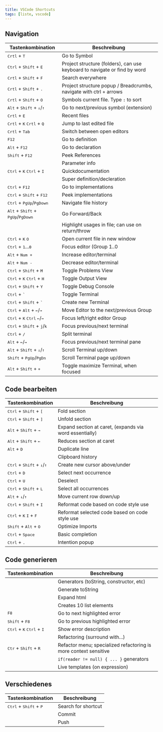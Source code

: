 ```yaml
---
title: VSCode Shortcuts
tags: [liste, vscode]
---
```


<!-- https://github.com/kasecato/vscode-intellij-idea-keybindings -->

<!-- https://github.com/isudox/vscode-jetbrains-keybindings/blob/master/package.json -->

## Navigation

| Tastenkombination                                                        | Beschreibung                                                              |
| ------------------------------------------------------------------------ | ------------------------------------------------------------------------- |
| <kbd>Crtl</kbd> + <kbd>T</kbd>                                           | Go to Symbol                                                              |
| <kbd>Ctrl</kbd> + <kbd>Shift</kbd> + <kbd>E</kbd>                        | Project structure (folders), can use keyboard to navigate or find by word |
| <kbd>Crtl</kbd> + <kbd>Shift</kbd> + <kbd>F</kbd>                        | Search everywhere                                                         |
| <kbd>Crtl</kbd> + <kbd>Shift</kbd> + <kbd>.</kbd>                        | Project structure popup / Breadcrumbs, navigate with ctrl + arrows        |
| <kbd>Crtl</kbd> + <kbd>Shift</kbd> + <kbd>O</kbd>                        | Symbols current file.  Type `:` to sort                                   |
| <kbd>Alt</kbd> + <kbd>Shift</kbd> + <kbd>↓</kbd>/<kbd>↑</kbd>            | Go to next/previous symbol (extension)                                    |
| <kbd>Crtl</kbd> + <kbd>E</kbd>                                           | Recent files                                                              |
| <kbd>Crtl</kbd> + <kbd>K</kbd> <kbd>Crtl</kbd> + <kbd>Q</kbd>            | Jump to last edited file                                                  |
| <kbd>Crtl</kbd> + <kbd>Tab</kbd>                                         | Switch between open editors                                               |
| <kbd>F12</kbd>                                                           | Go to definition                                                          |
| <kbd>Alt</kbd> + <kbd>F12</kbd>                                          | Go to declaration                                                         |
| <kbd>Shift</kbd> + <kbd>F12</kbd>                                        | Peek References                                                           |
| <kbd></kbd>                                                              | Parameter info                                                            |
| <kbd>Ctrl</kbd> + <kbd>K</kbd> <kbd>Ctrl</kbd> + <kbd>I</kbd>            | Quickdocumentation                                                        |
| <kbd></kbd>                                                              | Super definition/decleration                                              |
| <kbd>Ctrl</kbd> + <kbd>F12</kbd>                                         | Go to implementations                                                     |
| <kbd>Ctrl</kbd> + <kbd>Shift</kbd> + <kbd>F12</kbd>                      | Peek implementations                                                      |
| <kbd>Ctrl</kbd> + <kbd>PgUp</kbd>/<kbd>PgDown</kbd>                      | Navigate file history                                                     |
| <kbd>Alt</kbd> + <kbd>Shift</kbd> + <kbd>PgUp</kbd>/<kbd>PgDown</kbd>    | Go Forward/Back                                                           |
| <kbd></kbd>                                                              | Highlight usages in file; can use on return/throw                         |
| <kbd>Ctrl</kbd> + <kbd>K</kbd> <kbd>O</kbd>                              | Open current file in new window                                           |
| <kbd>Ctrl</kbd> + <kbd>1</kbd>...<kbd>0</kbd>                            | Focus editor (Group 1..0                                                  |
| <kbd>Alt</kbd> + <kbd>Num +</kbd>                                        | Increase editor/terminal                                                  |
| <kbd>Alt</kbd> + <kbd>Num -</kbd>                                        | Decrease editor/terminal                                                  |
| <kbd>Ctrl</kbd> + <kbd>Shift</kbd> + <kbd>M</kbd>                        | Toggle Problems View                                                      |
| <kbd>Ctrl</kbd> + <kbd>K</kbd> <kbd>Ctrl</kbd> + <kbd>H</kbd>            | Toggle Output View                                                        |
| <kbd>Ctrl</kbd> + <kbd>Shift</kbd> + <kbd>Y</kbd>                        | Toggle Debug Console                                                      |
| <kbd>Ctrl</kbd> + <kbd>`</kbd>                                           | Toggle Terminal                                                           |
| <kbd>Ctrl</kbd> + <kbd>Shift</kbd> + <kbd>`</kbd>                        | Create new Terminal                                                       |
| <kbd>Ctrl</kbd> + <kbd>Alt</kbd> + <kbd>←</kbd>/<kbd>→</kbd>             | Move Editor to the next/previous Group                                    |
| <kbd>Ctrl</kbd> + <kbd>K</kbd> <kbd>Ctrl</kbd> <kbd>←</kbd>/<kbd>→</kbd> | Focus left/right editor Group                                             |
| <kbd>Ctrl</kbd> + <kbd>Shift</kbd> + <kbd>j</kbd>/<kbd>k</kbd>           | Focus previous/next terminal                                              |
| <kbd>Ctrl</kbd> + <kbd>/</kbd>                                           | Split terminal                                                            |
| <kbd>Alt</kbd> + <kbd>←</kbd>/<kbd>→</kbd>                               | Focus previous/next terminal pane                                         |
| <kbd>Alt</kbd> + <kbd>Shift</kbd> + <kbd>↓</kbd>/<kbd>↑</kbd>            | Scroll Terminal up/down                                                   |
| <kbd>Shift</kbd> + <kbd>PgUp</kbd>/<kbd>PgDn</kbd>                       | Scroll Terminal page up/down                                              |
| <kbd>Alt</kbd> + <kbd>Shift</kbd> + <kbd>+</kbd>                         | Toggle maximize Terminal, when focused                                    |

## Code bearbeiten

| Tastenkombination                                              | Beschreibung                                            |
| -------------------------------------------------------------- | ------------------------------------------------------- |
| <kbd>Ctrl</kbd> + <kbd>Shift</kbd> + <kbd>[</kbd>              | Fold section                                            |
| <kbd>Ctrl</kbd> + <kbd>Shift</kbd> + <kbd>]</kbd>              | Unfold section                                          |
| <kbd>Alt</kbd> + <kbd>Shift</kbd> + <kbd>→</kbd>               | Expand section at caret, (expands via word essentially) |
| <kbd>Alt</kbd> + <kbd>Shift</kbd> + <kbd>←</kbd>               | Reduces section at caret                                |
| <kbd>Alt</kbd> + <kbd>D</kbd>                                  | Duplicate line                                          |
| <kbd></kbd>                                                    | Clipboard history                                       |
| <kbd>Ctrl</kbd> + <kbd>Shift</kbd> + <kbd>↓</kbd>/<kbd>↑</kbd> | Create new cursor above/under                           |
| <kbd>Ctrl</kbd> + <kbd>D</kbd>                                 | Select next occurrence                                  |
| <kbd>Ctrl</kbd> + <kbd>U</kbd>                                 | Deselect                                                |
| <kbd>Ctrl</kbd> + <kbd>Shift</kbd> + <kbd>L</kbd>              | Select all occurrences                                  |
| <kbd>Alt</kbd> + <kbd>↓</kbd>/<kbd>↑</kbd>                     | Move current row down/up                                |
| <kbd>Ctrl</kbd> + <kbd>Shift</kbd> + <kbd>I</kbd>              | Reformat code based on code style use                   |
| <kbd>Ctrl</kbd> + <kbd>K</kbd> <kbd>I</kbd> + <kbd>F</kbd>     | Reformat selected code based on code style use          |
| <kbd>Shift</kbd> + <kbd>Alt</kbd> + <kbd>O</kbd>               | Optimize Imports                                        |
| <kbd>Ctrl</kbd> + <kbd>Space</kbd>                             | Basic completion                                        |
| <kbd>Ctrl</kbd> + <kbd>.</kbd>                                 | Intention popup                                         |

## Code generieren

| Tastenkombination                                             | Beschreibung                                                     |
| ------------------------------------------------------------- | ---------------------------------------------------------------- |
| <kbd></kbd>                                                   | Generators (toString, constructor, etc)                          |
| <kbd></kbd>                                                   | Generate toString                                                |
| <kbd></kbd>                                                   | Expand html                                                      |
| <kbd></kbd>                                                   | Creates 10 list elements                                         |
| <kbd>F8</kbd>                                                 | Go to next highlighted error                                     |
| <kbd>Shift</kbd> + <kbd>F8</kbd>                              | Go to previous highlighted error                                 |
| <kbd>Ctrl</kbd> + <kbd>K</kbd> <kbd>Ctrl</kbd> + <kbd>I</kbd> | Show error description                                           |
| <kbd></kbd>                                                   | Refactoring (surround with...)                                   |
| <kbd>Ctr</kbd> + <kbd>Shift</kbd> + <kbd>R</kbd>              | Refactor menu; specialized refactoring is more context sensitive |
| <kbd></kbd>                                                   | `if(reader != null) { ... }` generators                          |
| <kbd></kbd>                                                   | Live templates (on expression)                                   |

## Verschiedenes

| Tastenkombination                                 | Beschreibung        |
| ------------------------------------------------- | ------------------- |
| <kbd>Ctrl</kbd> + <kbd>Shift</kbd> + <kbd>P</kbd> | Search for shortcut |
| <kbd></kbd>                                       | Commit              |
| <kbd></kbd>                                       | Push                |
